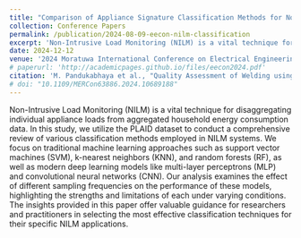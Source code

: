 ```yaml
---
title: "Comparison of Appliance Signature Classification Methods for Non-Intrusive Load Monitoring"
collection: Conference Papers
permalink: /publication/2024-08-09-eecon-nilm-classification
excerpt: 'Non-Intrusive Load Monitoring (NILM) is a vital technique for disaggregating individual appliance loads from aggregated household energy consumption data. In this study, we utilize the PLAID dataset to conduct a comprehensive review of various classification methods employed in NILM systems. We focus on traditional machine learning approaches such as support vector machines (SVM), k-nearest neighbors (KNN), and random forests (RF), as well as modern deep learning models like multi-layer perceptrons (MLP) and convolutional neural networks (CNN). Our analysis examines the effect of different sampling frequencies on the performance of these models, highlighting the strengths and limitations of each under varying conditions. The insights provided in this paper offer valuable guidance for researchers and practitioners in selecting the most effective classification techniques for their specific NILM applications.'
date: 2024-12-12
venue: '2024 Moratuwa International Conference on Electrical Engineering (EECon) (IEEE)'
# paperurl: 'http://academicpages.github.io/files/eecon2024.pdf'
citation: 'M. Pandukabhaya et al., "Quality Assessment of Welding using Regression Analysis of Biomechanical Data," <i>2024 Moratuwa International Conference on Electrical Engineering (EECon)</i>, Moratuwa, Sri Lanka, 2024, pp. 0-0., doi: 10.1109/EECon63886.2024.10689188.'
# doi: "10.1109/MERCon63886.2024.10689188"
---
```


Non-Intrusive Load Monitoring (NILM) is a vital technique for disaggregating individual appliance loads from aggregated household energy consumption data. In this study, we utilize the PLAID dataset to conduct a comprehensive review of various classification methods employed in NILM systems. We focus on traditional machine learning approaches such as support vector machines (SVM), k-nearest neighbors (KNN), and random forests (RF), as well as modern deep learning models like multi-layer perceptrons (MLP) and convolutional neural networks (CNN). Our analysis examines the effect of different sampling frequencies on the performance of these models, highlighting the strengths and limitations of each under varying conditions. The insights provided in this paper offer valuable guidance for researchers and practitioners in selecting the most effective classification techniques for their specific NILM applications.
